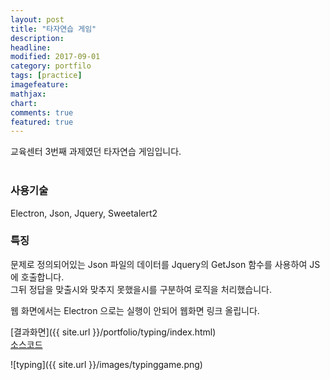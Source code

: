 ```yaml
---
layout: post
title: "타자연습 게임"
description:
headline:
modified: 2017-09-01
category: portfilo
tags: [practice]
imagefeature:
mathjax:
chart:
comments: true
featured: true
---
```


교육센터 3번째 과제였던 타자연습 게임입니다.<br><br>

<h3>사용기술</h3>
Electron, Json, Jquery, Sweetalert2<br>

<h3>특징</h3>
문제로 정의되어있는 Json 파일의 데이터를 Jquery의 GetJson 함수를 사용하여 JS에 호출합니다.<br>
그뒤 정답을 맞출시와 맞추지 못했을시를 구분하여 로직을 처리했습니다.<br>

웹 화면에서는 Electron 으로는 실행이 안되어 웹화면 링크 올립니다.<br>

[결과화면]({{ site.url }}/portfolio/typing/index.html)<br>
[소스코드](https://github.com/k0102575/k0102575.github.io/blob/master/portfolio/typing/index.html)<br>



![typing]({{ site.url }}/images/typinggame.png)
